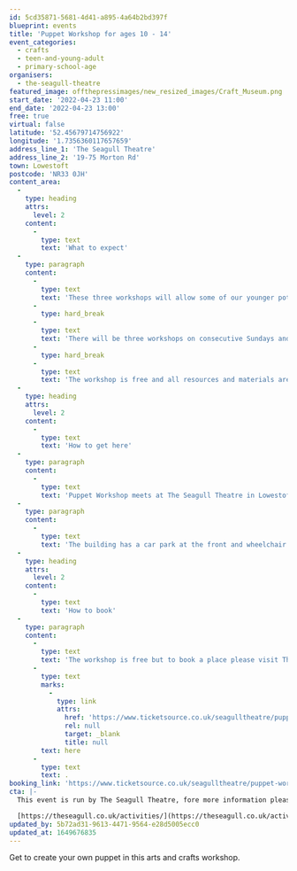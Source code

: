 ```yaml
---
id: 5cd35871-5681-4d41-a895-4a64b2bd397f
blueprint: events
title: 'Puppet Workshop for ages 10 - 14'
event_categories:
  - crafts
  - teen-and-young-adult
  - primary-school-age
organisers:
  - the-seagull-theatre
featured_image: offthepressimages/new_resized_images/Craft_Museum.png
start_date: '2022-04-23 11:00'
end_date: '2022-04-23 13:00'
free: true
virtual: false
latitude: '52.45679714756922'
longitude: '1.7356360117657659'
address_line_1: 'The Seagull Theatre'
address_line_2: '19-75 Morton Rd'
town: Lowestoft
postcode: 'NR33 0JH'
content_area:
  -
    type: heading
    attrs:
      level: 2
    content:
      -
        type: text
        text: 'What to expect'
  -
    type: paragraph
    content:
      -
        type: text
        text: 'These three workshops will allow some of our younger potential puppeteers to learn the basic skills to make simple puppets and bring them to life.'
      -
        type: hard_break
      -
        type: text
        text: 'There will be three workshops on consecutive Sundays and our young participants will need to take part in all three.'
      -
        type: hard_break
      -
        type: text
        text: 'The workshop is free and all resources and materials are provided.'
  -
    type: heading
    attrs:
      level: 2
    content:
      -
        type: text
        text: 'How to get here'
  -
    type: paragraph
    content:
      -
        type: text
        text: 'Puppet Workshop meets at The Seagull Theatre in Lowestoft, Morton Rd, NR33 0JH.'
  -
    type: paragraph
    content:
      -
        type: text
        text: 'The building has a car park at the front and wheelchair access.'
  -
    type: heading
    attrs:
      level: 2
    content:
      -
        type: text
        text: 'How to book'
  -
    type: paragraph
    content:
      -
        type: text
        text: 'The workshop is free but to book a place please visit The Seagull website '
      -
        type: text
        marks:
          -
            type: link
            attrs:
              href: 'https://www.ticketsource.co.uk/seagulltheatre/puppet-workshop-ages-10-14/e-zdrybe'
              rel: null
              target: _blank
              title: null
        text: here
      -
        type: text
        text: .
booking_link: 'https://www.ticketsource.co.uk/seagulltheatre/puppet-workshop-ages-10-14/e-zdrybe'
cta: |-
  This event is run by The Seagull Theatre, fore more information please get in touch via:

  [https://theseagull.co.uk/activities/](https://theseagull.co.uk/activities/)
updated_by: 5b72ad31-9613-4471-9564-e28d5005ecc0
updated_at: 1649676835
---
```

Get to create your own puppet in this arts and crafts workshop.